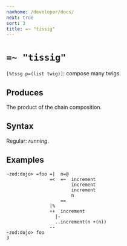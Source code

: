 ```yaml
---
navhome: /developer/docs/
next: true
sort: 3
title: =~ "tissig"
---
```


# `=~ "tissig"` 

`[%tssg p=(list twig)]`: compose many twigs.

## Produces

The product of the chain composition. 

## Syntax

Regular: *running*.

## Examples

```
~zod:dojo> =foo =|  n=@ 
                =<  =~  increment
                        increment
                        increment
                        n
                    ==
                |%
                ++  increment
                  |-  
                  ..increment(n +(n))
                --
~zod:dojo> foo
3
```
